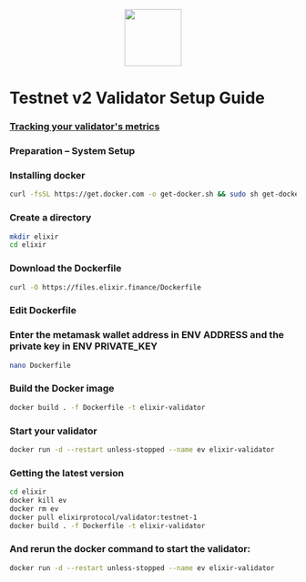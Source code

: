 <p align="center">
<img width="100" height="100" src=https://github.com/0-See/TESTNET/assets/128711050/c92c296c-b863-4704-a724-cf7a9bddb904
</p>

# Testnet v2 Validator Setup Guide

### [Tracking your validator's metrics](https://metrics.elixir.finance/)

### Preparation – System Setup

### Installing docker

```bash
curl -fsSL https://get.docker.com -o get-docker.sh && sudo sh get-docker.sh
```

### Create a directory

```bash
mkdir elixir
cd elixir
```

### Download the Dockerfile

```bash
curl -O https://files.elixir.finance/Dockerfile
```

### Edit Dockerfile

### Enter the metamask wallet address in ENV ADDRESS and the private key in ENV PRIVATE_KEY

```bash
nano Dockerfile
```

### Build the Docker image

```bash
docker build . -f Dockerfile -t elixir-validator
```

### Start your validator

```bash
docker run -d --restart unless-stopped --name ev elixir-validator
```

### Getting the latest version

```bash
cd elixir
docker kill ev
docker rm ev
docker pull elixirprotocol/validator:testnet-1
docker build . -f Dockerfile -t elixir-validator
```

### And rerun the docker command to start the validator:

```bash
docker run -d --restart unless-stopped --name ev elixir-validator
```
